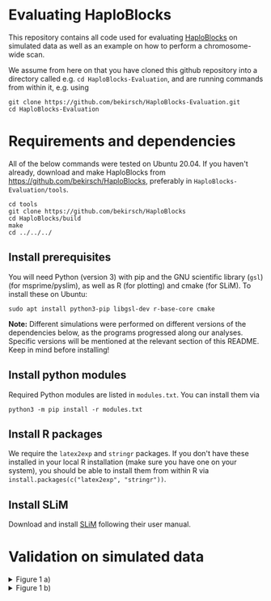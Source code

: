 # Evaluating HaploBlocks

This repository contains all code used for evaluating [HaploBlocks](https://github.com/bekirsch/HaploBlocks) on simulated data as well as an example on how to perform a chromosome-wide scan.

We assume from here on that you have cloned this github repository into a directory called e.g.
`cd HaploBlocks-Evaluation`, and are running commands from within it, e.g. using

```
git clone https://github.com/bekirsch/HaploBlocks-Evaluation.git
cd HaploBlocks-Evaluation
```

# Requirements and dependencies

All of the below commands were tested on Ubuntu 20.04. If you haven't already, download and make HaploBlocks from https://github.com/bekirsch/HaploBlocks, preferably in `HaploBlocks-Evaluation/tools`. 

```
cd tools
git clone https://github.com/bekirsch/HaploBlocks
cd HaploBlocks/build
make
cd ../../../
```

## Install prerequisites

You will need Python (version 3) with pip and the GNU scientific library (`gsl`) (for msprime/pyslim), as well as R (for plotting) and cmake (for SLiM). To install these on Ubuntu:

```
sudo apt install python3-pip libgsl-dev r-base-core cmake
```

**Note:** Different simulations were performed on different versions of the dependencies below, as the programs progressed along our analyses. Specific versions will be mentioned at the relevant section of this README. Keep in mind before installing!

## Install python modules

Required Python modules are listed in `modules.txt`. You can install them via

```
python3 -m pip install -r modules.txt
```

## Install R packages

We require the `latex2exp` and `stringr` packages. If you don't have these installed in your local R installation (make sure you have one on your system), you should be able to install them from within R via `install.packages(c("latex2exp", "stringr"))`.

## Install SLiM

Download and install [SLiM](http://messerlab.org/slim/) following their user manual.

# Validation on simulated data

<details>
    <summary>Figure 1 a)</summary>

   ### Software Versions:

   SLiM:       3.4

   tskit:      0.3.2

   pyslim:     0.403

   msprime:    0.7.4

   1. Create a directory for simulations:
   ```
   mkdir results/evaluation/Additive_10Mb_10kNe
   ```
   2. Define a function for simulating:
   ```
   simulating() {
   seed=$(openssl rand 4 | od -DAn);
   slim -s $seed scripts/Additive.slim &>/dev/null;
   trees=$(echo "results/evaluation/Additive_10Mb_10kNe/simulation${seed}/${seed}_sC0.02_mF*.trees" | tr -d ' ');

   for file in $trees; do
       python3 scripts/recapitation.py -i $file &>/dev/null;
       line=$(cat ${file/.trees/.trees.vcf} | grep -n '4999999' | cut -f1 | cut -d":" -f1)
       cat ${file/.trees/.trees.vcf} | awk -F '\t' -v OFS='\t' -v m=$line -v n=4 -v el='0' 'NR == m { $n = el } 1' | awk -F '\t' -v OFS='\t' -v m=$line -v n=5 -v el='1' 'NR == m { $n = el } 1' | gzip > ${file/.trees/.trees.uniform.vcf.gz}
       rm ${file/.trees/.trees.vcf}
   done
   }
   export -f simulating
   ```

   3. Run 50 simulations (make use of GNU parallel to speed up - provided your setup allows it):
   ```
   for i in {1..50}; do simulating; done
   ```

   4. Create a lookup-table:
   ```
   tools/haploblocks/filter_lookup -max_k 2000 > results/evaluation/Additive_10Mb_10kNe/ancestry.lookup
   ```

   5. Create a directory for the output:
   ```
   mkdir results/evaluation/Additive_10Mb_10kNe/output
   ```

   6. Define a function for running haploblocks:
   ```
   haploblocks() {
   vcf_gz=$1;
   vcf=${vcf_gz/.vcf.gz/.vcf}
   cmap=${vcf/.vcf/.vcf.positions};
   rmap=${cmap/.positions/.positions.map};

   zcat $vcf_gz > $vcf
   tools/haploblocks/extract_positions -i $vcf -o $cmap &>/dev/null;
   awk -v OFS='\t' '{print "chr1", "snp"NR, (50*log(1/(1-(2*1e-8*$0)))), $0}' $cmap | tr ',' '.' > $rmap;
   tools/haploblocks/full --out_folder results/evaluation/Additive_10Mb_10kNe/output --vcf_path $vcf --genetic_map_path $rmap --lookup_path results/evaluation/Additive_10Mb_10kNe/ancestry.lookup --remove &>/dev/null;

   rm $vcf;
   rm $cmap;
   rm $rmap;
   }
   export -f haploblocks
   ```

   7. Run haploblocks:
   ```
   for file in results/evaluation/Additive_10Mb_10kNe/simulation*/*.uniform.vcf.gz; do haploblocks $file; done
   ```
   8. Count the simulations (needed for plotting):
   ```
   all=$(ls results/evaluation/Additive_10Mb_10kNe/output/*filtered.sHat.csv | wc -l)
   files=$((all / 13))
   ```

   9. Plot Figure:
   ```
   Rscript scripts/Plot_Fig1a.R results/evaluation/Additive_10Mb_10kNe/output $files
   ```

</details>

<details>
    <summary>Figure 1 b)</summary>

   ### Software Versions:

   SLiM:       3.4

   tskit:      0.3.2

   pyslim:     0.403

   msprime:    0.7.4

1. create directory for simulations:
```
mkdir results/evaluation/Gravel_CEU
```

2. Define a function for simulating:
```
simulating_Gravel_CEU() {
  seed=$(openssl rand 4 | od -DAn);
  slim -s $seed -d gen=$1 scripts/Gravel_CEU.slim;
}
export -f simulating_Gravel_CEU
```

3. Define a function for recapitation:
```
recap_Gravel_CEU() {
  trees=$1
  python3 scripts/recapitation_gravel_CEU.py -i $trees;
  line=$(cat ${trees/.trees/.trees.vcf} | grep -n '5000000' | cut -f1 | cut -d":" -f1)
  cat ${trees/.trees/.trees.vcf} | awk -F '\t' -v OFS='\t' -v m=$line -v n=4 -v el='0' 'NR == m { $n = el } 1' | awk -F '\t' -v OFS='\t' -v m=$line -v n=5 -v el='1' 'NR == m { $n = el } 1' | gzip > ${trees/.trees/.trees.uniform.vcf.gz}
  rm ${trees/.trees/.trees.vcf}
  line=$(zcat ${trees/.trees/.trees.uniform.vcf.gz} | cut -f2 | grep -n '\<5000000\>' | cut -d':' -f1);
  zcat ${trees/.trees/.trees.uniform.vcf.gz} | awk -v li=$line 'NR==li' | cut -f1-9 --complement | grep -o '1' | wc -l > ${trees/.trees/.trees.uniform.vcf.gz.count}
}
export -f recap_Gravel_CEU
```
4. Run simulations:

We run more simulations for intermediate generations ago, to ensure sufficient intermediate frequencies are reached.

  For upper and lower frequencies:
  ```
  for g in 5850 5800 5750 5700 5650 5300 5250 5200 5150; do
	  for i in {1..20}; do simulating_Gravel_CEU $g; done
  done
  ```
  For intermediate frequencies:
  ```
  for g in 5600 5550 5500 5450 5400 5350; do
	  for i in {1..40}; do simulating_Gravel_CEU $g; done
  done
  ```
  And to recapitate:
  ```
  for file in results/evaluation/Gravel_CEU/*simulation*/*trees; do recap_Gravel_CEU $file; done
  ```
5. Create directory for output:
```
mkdir results/evaluation/output_gravel_CEU
mv results/evaluation/Gravel_CEU/*simulation*/*.count results/evaluation/output_gravel_CEU
```
6. Define a function for running HaploBlocks:
```
haploblocks_gravel_CEU() {
vcf_gz=$1;
vcf=${vcf_gz/.vcf.gz/.vcf}
cmap=${vcf/.vcf/.vcf.positions};
rmap=${cmap/.positions/.positions.map};
zcat $vcf_gz > $vcf
tools/haploblocks/extract_positions -i $vcf -o $cmap &>/dev/null;
awk -v OFS='\t' '{print "chr1", "snp"NR, (50*log(1/(1-(2*1e-8*$0)))), $0}' $cmap | tr ',' '.' > $rmap;
tools/haploblocks/full --out_folder results/evaluation/output_gravel_CEU --vcf_path $vcf --genetic_map_path $rmap --lookup_path results/evaluation/ancestry.lookup --remove &>/dev/null;
rm $vcf;
rm $cmap;
rm $rmap;
}
export -f haploblocks_gravel_CEU
```
7. Run HaploBlocks:
```
for file in results/evaluation/Gravel_CEU/*simulation*/*.uniform.vcf.gz; do haploblocks_gravel_CEU $file; done
```

8. Plot results;
```
Rscript scripts/Plot_Fig1b.R results/evaluation/output_gravel_CEU $files
```


</details>






<!---





# Run selection scan

